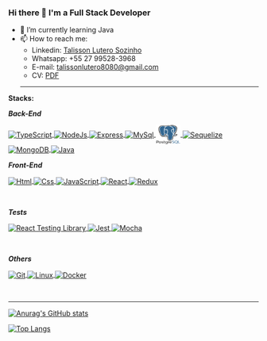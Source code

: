 ### Hi there 👋 I'm a Full Stack Developer

- 🌱 I’m currently learning Java
- 📫 How to reach me: 
  - Linkedin: [Talisson Lutero Sozinho](https://www.linkedin.com/in/talisson-sozinho/)
  - Whatsapp: +55 27 99528-3968
  - E-mail: talissonlutero8080@gmail.com
  - CV: [PDF](https://smallpdf.com/pt/file#s=b98ad2c1-1425-4682-bf7d-15bc8163a219)
  ---

**Stacks:**

  ***Back-End***
  <p align="left">
    <a href="https://www.typescriptlang.org/">
      <img align="center" alt="TypeScript" height="40" width="50" src="https://cdn.jsdelivr.net/gh/devicons/devicon/icons/typescript/typescript-original.svg">
    </a>
    <a href="https://nodejs.org/en/">
      <img align="center" alt="NodeJs" height="40" width="50" src="https://cdn.jsdelivr.net/gh/devicons/devicon/icons/nodejs/nodejs-original.svg">
    </a>
    <a href="http://expressjs.com/">
      <img align="center" alt="Express" height="40" width="50" src="https://cdn.jsdelivr.net/gh/devicons/devicon/icons/express/express-original.svg">
    </a>
    <a href="https://www.mysql.com/">
      <img align="center" alt="MySql" height="40" width="50" src="https://cdn.jsdelivr.net/gh/devicons/devicon/icons/mysql/mysql-original-wordmark.svg">
    </a>
    <a href="https://www.postgresql.org/">
      <img align="center" alt="PostgreSQL" height="40" width="50" src="https://github.com/devicons/devicon/blob/master/icons/postgresql/postgresql-original-wordmark.svg">
    </a>
    <a href="https://sequelize.org/">
      <img align="center" alt="Sequelize" height="40" width="50" src="https://cdn.jsdelivr.net/gh/devicons/devicon/icons/sequelize/sequelize-plain-wordmark.svg">
    </a>
    <a href="https://www.mongodb.com/">
      <img align="center" alt="MongoDB" height="40" width="50" src="https://cdn.jsdelivr.net/gh/devicons/devicon/icons/mongodb/mongodb-plain-wordmark.svg">
    </a>
    <a href="https://www.python.org/">
      <img align="center" alt="Java" height="40" width="50" src="https://cdn.jsdelivr.net/gh/devicons/devicon/icons/python/python-original-wordmark.svg">
    </a>
  <br>
  
  ***Front-End***
  <p align="left">
    <a href="https://en.wikipedia.org/wiki/HTML">
      <img align="center" alt="Html" height="40" width="50" src="https://cdn.jsdelivr.net/gh/devicons/devicon/icons/html5/html5-plain-wordmark.svg">
    </a>
    <a href="https://en.wikipedia.org/wiki/CSS">
      <img align="center" alt="Css" height="40" width="50" src="https://cdn.jsdelivr.net/gh/devicons/devicon/icons/css3/css3-plain-wordmark.svg">
    </a>
    <a href="https://en.wikipedia.org/wiki/JavaScript">
      <img align="center" alt="JavaScript" height="40" width="50" src="https://cdn.jsdelivr.net/gh/devicons/devicon/icons/javascript/javascript-original.svg">
    </a>
    <a href="https://reactjs.org/">
      <img align="center" alt="React" height="40" width="50" src="https://cdn.jsdelivr.net/gh/devicons/devicon/icons/react/react-original-wordmark.svg">
    </a>
    <a href="https://redux.js.org/">
      <img align="center" alt="Redux" height="40" width="50" src="https://cdn.jsdelivr.net/gh/devicons/devicon/icons/redux/redux-original.svg">
    </a>
  </p>
  <br>
  
  ***Tests***
  <p align="left">
    <a href="https://testing-library.com/">
      <img align="center" alt="React Testing Library" height="40" width="50" src="https://testing-library.com/img/octopus-64x64.png">
    </a>
    <a href="https://jestjs.io/">
      <img align="center" alt="Jest" height="40" width="50" src="https://cdn.jsdelivr.net/gh/devicons/devicon/icons/jest/jest-plain.svg">
    </a>
    <a href="https://mochajs.org/">
      <img align="center" alt="Mocha" height="40" width="50" src="https://cdn.jsdelivr.net/gh/devicons/devicon/icons/mocha/mocha-plain.svg">
    </a>
  </p>
  <br>
  
  ***Others***
  <p align="left">
    <a href="https://git-scm.com/">
      <img align="center" alt="Git" height="40" width="50" src="https://cdn.jsdelivr.net/gh/devicons/devicon/icons/git/git-original.svg">
    </a>
    <a href="https://en.wikipedia.org/wiki/Linux">
      <img align="center" alt="Linux" height="40" width="50" src="https://cdn.jsdelivr.net/gh/devicons/devicon/icons/linux/linux-original.svg">
    </a>
    <a href="https://www.docker.com/">
      <img align="center" alt="Docker" height="40" width="50" src="https://cdn.jsdelivr.net/gh/devicons/devicon/icons/docker/docker-plain-wordmark.svg">
    </a>
  </p>
  <br>

---
  
  [![Anurag's GitHub stats](https://github-readme-stats.vercel.app/api?username=Talisson-Sozinho&theme=transparent&hide=contribs)](https://github.com/anuraghazra/github-readme-stats)
  
  [![Top Langs](https://github-readme-stats.vercel.app/api/top-langs/?username=Talisson-Sozinho&layout=compact&theme=transparent)](https://github.com/anuraghazra/github-readme-stats)
  
